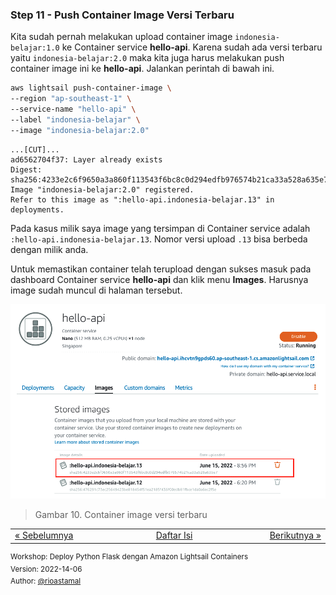 
### <a name="step-11"></a>Step 11 - Push Container Image Versi Terbaru

Kita sudah pernah melakukan upload container image `indonesia-belajar:1.0` ke Container service **hello-api**. Karena sudah ada versi terbaru yaitu `indonesia-belajar:2.0` maka kita juga harus melakukan push container image ini ke **hello-api**. Jalankan perintah di bawah ini.

```sh
aws lightsail push-container-image \
--region "ap-southeast-1" \
--service-name "hello-api" \
--label "indonesia-belajar" \
--image "indonesia-belajar:2.0"
```

```
...[CUT]...
ad6562704f37: Layer already exists 
Digest: sha256:4233e2c6f9650a3a860f113543f6bc8c0d294edfb976574b21ca33a528a635e7
Image "indonesia-belajar:2.0" registered.
Refer to this image as ":hello-api.indonesia-belajar.13" in deployments.
```

Pada kasus milik saya image yang tersimpan di Container service adalah `:hello-api.indonesia-belajar.13`. Nomor versi upload `.13` bisa berbeda dengan milik anda.

Untuk memastikan container telah terupload dengan sukses masuk pada dashboard Container service **hello-api** dan klik menu **Images**. Harusnya image sudah muncul di halaman tersebut.

[![Lightsail Container New Image](https://raw.githubusercontent.com/rioastamal-examples/assets/main/workshop-amazon-lightsail-containers/lab-general-app/images/lightsail-hello-api-new-image.png)](https://raw.githubusercontent.com/rioastamal-examples/assets/main/workshop-amazon-lightsail-containers/lab-general-app/images/lightsail-hello-api-new-image.png)

> Gambar 10. Container image versi terbaru


<table border="0" style="width: 100%; display: table;"><tr><td><a href="STEP-10.md">&laquo; Sebelumnya</td><td align="center"><a href="README.md">Daftar Isi</a></td><td align="right"><a href="STEP-12.md">Berikutnya &raquo;</a></td></tr></table>

<sup>Workshop: Deploy Python Flask dengan Amazon Lightsail Containers  
Version: 2022-14-06  
Author: [@rioastamal](https://github.com/rioastamal)</sup>
